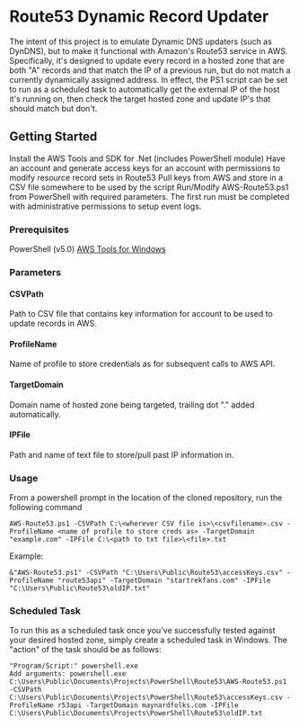 # Route53 Dynamic Record Updater

The intent of this project is to emulate Dynamic DNS updaters (such as DynDNS), but to make it functional with Amazon's Route53 service in AWS. Specifically, it's designed to update every record in a hosted zone that are both "A" records and that match the IP of a previous run, but do not match a currently dynamically assigned address. In effect, the PS1 script can be set to run as a scheduled task to automatically get the external IP of the host it's running on, then check the target hosted zone and update IP's that should match but don't.

## Getting Started

Install the AWS Tools and SDK for .Net (includes PowerShell module)
Have an account and generate access keys for an account with permissions to modify resource record sets in Route53
Pull keys from AWS and store in a CSV file somewhere to be used by the script
Run/Modify AWS-Route53.ps1 from PowerShell with required parameters. The first run must be completed with administrative permissions to setup event logs.

### Prerequisites

PowerShell (v5.0)
[AWS Tools for Windows](http://sdk-for-net.amazonwebservices.com/latest/AWSToolsAndSDKForNet.msi)

### Parameters

#### CSVPath
Path to CSV file that contains key information for account to be used to update records in AWS.

#### ProfileName
Name of profile to store credentials as for subsequent calls to AWS API.

#### TargetDomain
Domain name of hosted zone being targeted, trailing dot "." added automatically.

#### IPFile
Path and name of text file to store/pull past IP information in.

### Usage
From a powershell prompt in the location of the cloned repository, run the following command

```
AWS-Route53.ps1 -CSVPath C:\<wherever CSV file is>\<csvfilename>.csv -ProfileName <name of profile to store creds as> -TargetDomain "example.com" -IPFile C:\<path to txt file>\<file>.txt
```
Example:
```
&"AWS-Route53.ps1" -CSVPath "C:\Users\Public\Route53\accessKeys.csv" -ProfileName "route53api" -TargetDomain "startrekfans.com" -IPFile "C:\Users\Public\Route53\oldIP.txt"
```

### Scheduled Task
To run this as a scheduled task once you've successfully tested against your desired hosted zone, simply create a scheduled task in Windows. The "action" of the task should be as follows:
```
"Program/Script:" powershell.exe
Add arguments: powershell.exe C:\Users\Public\Documents\Projects\PowerShell\Route53\AWS-Route53.ps1 -CSVPath C:\Users\Public\Documents\Projects\PowerShell\Route53\accessKeys.csv -ProfileName r53api -TargetDomain maynardfolks.com -IPFile C:\Users\Public\Documents\Projects\PowerShell\Route53\oldIP.txt
```